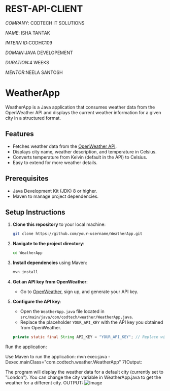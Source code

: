 # REST-API-CLIENT
*COMPANY*: CODTECH IT SOLUTIONS

*NAME*: ISHA TANTAK

*INTERN ID*:CODHC109

*DOMAIN*:JAVA DEVELOPEMENT

*DURATION*:4 WEEKS

*MENTOR*:NEELA SANTOSH
# WeatherApp

WeatherApp is a Java application that consumes weather data from the OpenWeather API and displays the current weather information for a given city in a structured format.

## Features

- Fetches weather data from the [OpenWeather API](https://openweathermap.org/).
- Displays city name, weather description, and temperature in Celsius.
- Converts temperature from Kelvin (default in the API) to Celsius.
- Easy to extend for more weather details.

## Prerequisites

- Java Development Kit (JDK) 8 or higher.
- Maven to manage project dependencies.

## Setup Instructions

1. **Clone this repository** to your local machine:

    ```bash
    git clone https://github.com/your-username/WeatherApp.git
    ```

2. **Navigate to the project directory**:

    ```bash
    cd WeatherApp
    ```

3. **Install dependencies** using Maven:

    ```bash
    mvn install
    ```

4. **Get an API key from OpenWeather**:
   - Go to [OpenWeather](https://openweathermap.org/), sign up, and generate your API key.

5. **Configure the API key**:
   - Open the `WeatherApp.java` file located in `src/main/java/com/codtech/weather/WeatherApp.java`.
   - Replace the placeholder `YOUR_API_KEY` with the API key you obtained from OpenWeather.

   ```java
   private static final String API_KEY = "YOUR_API_KEY"; // Replace with your OpenWeather API key
Run the application:

Use Maven to run the application:
mvn exec:java -Dexec.mainClass="com.codtech.weather.WeatherApp"
7)Output:

The program will display the weather data for a default city (currently set to "London").
You can change the city variable in WeatherApp.java to get the weather for a different city.
OUTPUT:
![Image](https://github.com/user-attachments/assets/3df519f9-f428-4aa0-a62c-6c7f51897e03)
